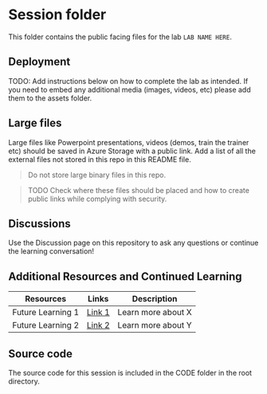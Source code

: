 # Session folder

This folder contains the public facing files for the lab `LAB NAME HERE`.

## Deployment

TODO: Add instructions below on how to complete the lab as intended. If you need to embed any additional media (images, videos, etc) please add them to the assets folder.

## Large files

Large files like Powerpoint presentations, videos (demos, train the trainer etc) should be saved in Azure Storage with a public link. Add a list of all the external files not stored in this repo in this README file.

> Do not store large binary files in this repo.

> TODO Check where these files should be placed and how to create public links while complying with security.

## Discussions
Use the Discussion page on this repository to ask any questions or continue the learning conversation!

## Additional Resources and Continued Learning
| Resources          | Links                            | Description |
|-------------------|----------------------------------|-------------------|
| Future Learning 1        | [Link 1](https://www.google.com/) | Learn more about X |
| Future Learning 2     | [Link 2](https://www.google.com/) | Learn more about Y |

## Source code

The source code for this session is included in the CODE folder in the root directory.
